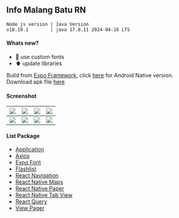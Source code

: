 ## Info Malang Batu RN ##

```
Node js version | Java Version
v18.19.1        | java 17.0.11 2024-04-16 LTS
```

#### Whats new? #####
* :art: use custom fonts
* :arrow_up: update libraries

Build from [Expo Framework](https://expo.dev/), click [here](https://github.com/yoesuv/Info-Malang-Batu) for Android Native version.  
Download apk file [here](https://e.pcloud.link/publink/show?code=XZn1uxZ26QUXIyN9OVCfiEhVPEe1Vgq7H3V)

#### Screenshot ####
| ![](https://i.imgur.com/0ezpBvi.png) | ![](https://i.imgur.com/ukhbFbZ.png) | ![](https://i.imgur.com/ZiZoG9O.png) | ![](https://i.imgur.com/VeEKF07.png) |
| :---: | :---: | :---: | :---: |
| ![](https://i.imgur.com/PTPoDnA.png) | ![](https://i.imgur.com/dHhKg9q.png) | ![](https://i.imgur.com/6bMYfZB.png) | ![](https://i.imgur.com/H4VD0jl.png) |

#### List Package ####
- [Application](https://docs.expo.dev/versions/latest/sdk/application/)
- [Axios](https://axios-http.com/)
- [Expo Font](https://docs.expo.dev/develop/user-interface/fonts)
- [Flashlist](https://github.com/shopify/flash-list)
- [React Navigation](https://reactnavigation.org/)
- [React Native Maps](https://github.com/react-native-maps/react-native-maps)
- [React Native Paper](https://reactnativepaper.com/)
- [React Native Tab View](https://www.npmjs.com/package/react-native-tab-view)
- [React Query](https://tanstack.com/query/v4/docs/react-native)
- [View Pager](https://docs.expo.dev/versions/latest/sdk/view-pager/)